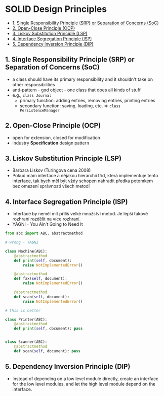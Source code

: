 # SOLID Design Principles

- [1. Single Responsibility Principle (SRP) or Separation of Concerns (SoC)](#1-single-responsibility-principle-srp-or-separation-of-concerns-soc)
- [2. Open-Close Principle (OCP)](#2-open-close-principle-ocp)
- [3. Liskov Substitution Principle (LSP)](#3-liskov-substitution-principle-lsp)
- [4. Interface Segregation Principle (ISP)](#4-interface-segregation-principle-isp)
- [5. Dependency Inversion Principle (DIP)](#5-dependency-inversion-principle-dip)

## 1. Single Responsibility Principle (SRP) or Separation of Concerns (SoC)

- a class should have its primary responsibility and it shouldn't take on other responsibilities
- anti-pattern - god object - one class that does all kinds of stuff
- e.g., `class Journal`
  - primary function: adding entries, removing entries, printing entries
  - secondary function: saving, loading, etc.   $\Rightarrow$ `class PersistenceManager`  

## 2. Open-Close Principle (OCP)

- open for extension, closed for modification
- industry **Specification** design pattern

## 3. Liskov Substitution Principle (LSP)

- Barbara Liskov (Turingova cena 2008)
- Pokud mám interface a nějakou hierarchii tříd, která implementuje tento interface, tak bych měl být vždy schopen nahradit předka potomkem bez omezení správnosti všech metod!

## 4. Interface Segregation Principle (ISP)

- Interface by neměl mít příliš velké množství metod. Je lepší takové rozhraní rozdělit na více rozhraní.
- YAGNI - You Ain't Going to Need It

```python
from abc import ABC, abstractmethod

# wrong - YAGNI

class Machine(ABC):
    @abstractmethod
    def print(self, document):
        raise NotImplementedError()

    @abstractmethod
    def fax(self, document):
        raise NotImplementedError()

    @abstractmethod
    def scan(self, document):
        raise NotImplementedError()
```

```python
# this is better

class Printer(ABC):
    @abstractmethod
    def print(self, document): pass


class Scanner(ABC):
    @abstractmethod
    def scan(self, document): pass
```

## 5. Dependency Inversion Principle (DIP)

- Instead of depending on a low level module directly, create an interface for the low level modules, and let the high level module depend on the interface.

